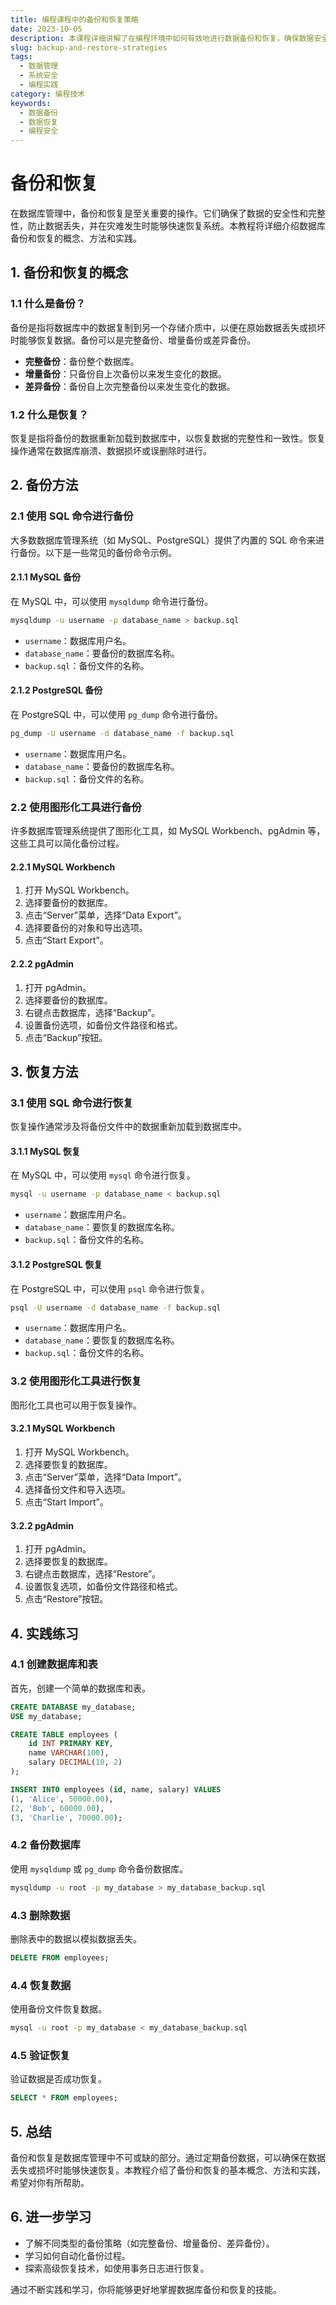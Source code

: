 ```yaml
---
title: 编程课程中的备份和恢复策略
date: 2023-10-05
description: 本课程详细讲解了在编程环境中如何有效地进行数据备份和恢复，确保数据安全和系统稳定性。
slug: backup-and-restore-strategies
tags:
  - 数据管理
  - 系统安全
  - 编程实践
category: 编程技术
keywords:
  - 数据备份
  - 数据恢复
  - 编程安全
---
```


# 备份和恢复

在数据库管理中，备份和恢复是至关重要的操作。它们确保了数据的安全性和完整性，防止数据丢失，并在灾难发生时能够快速恢复系统。本教程将详细介绍数据库备份和恢复的概念、方法和实践。

## 1. 备份和恢复的概念

### 1.1 什么是备份？

备份是指将数据库中的数据复制到另一个存储介质中，以便在原始数据丢失或损坏时能够恢复数据。备份可以是完整备份、增量备份或差异备份。

- **完整备份**：备份整个数据库。
- **增量备份**：只备份自上次备份以来发生变化的数据。
- **差异备份**：备份自上次完整备份以来发生变化的数据。

### 1.2 什么是恢复？

恢复是指将备份的数据重新加载到数据库中，以恢复数据的完整性和一致性。恢复操作通常在数据库崩溃、数据损坏或误删除时进行。

## 2. 备份方法

### 2.1 使用 SQL 命令进行备份

大多数数据库管理系统（如 MySQL、PostgreSQL）提供了内置的 SQL 命令来进行备份。以下是一些常见的备份命令示例。

#### 2.1.1 MySQL 备份

在 MySQL 中，可以使用 `mysqldump` 命令进行备份。

```bash
mysqldump -u username -p database_name > backup.sql
```

- `username`：数据库用户名。
- `database_name`：要备份的数据库名称。
- `backup.sql`：备份文件的名称。

#### 2.1.2 PostgreSQL 备份

在 PostgreSQL 中，可以使用 `pg_dump` 命令进行备份。

```bash
pg_dump -U username -d database_name -f backup.sql
```

- `username`：数据库用户名。
- `database_name`：要备份的数据库名称。
- `backup.sql`：备份文件的名称。

### 2.2 使用图形化工具进行备份

许多数据库管理系统提供了图形化工具，如 MySQL Workbench、pgAdmin 等，这些工具可以简化备份过程。

#### 2.2.1 MySQL Workbench

1. 打开 MySQL Workbench。
2. 选择要备份的数据库。
3. 点击“Server”菜单，选择“Data Export”。
4. 选择要备份的对象和导出选项。
5. 点击“Start Export”。

#### 2.2.2 pgAdmin

1. 打开 pgAdmin。
2. 选择要备份的数据库。
3. 右键点击数据库，选择“Backup”。
4. 设置备份选项，如备份文件路径和格式。
5. 点击“Backup”按钮。

## 3. 恢复方法

### 3.1 使用 SQL 命令进行恢复

恢复操作通常涉及将备份文件中的数据重新加载到数据库中。

#### 3.1.1 MySQL 恢复

在 MySQL 中，可以使用 `mysql` 命令进行恢复。

```bash
mysql -u username -p database_name < backup.sql
```

- `username`：数据库用户名。
- `database_name`：要恢复的数据库名称。
- `backup.sql`：备份文件的名称。

#### 3.1.2 PostgreSQL 恢复

在 PostgreSQL 中，可以使用 `psql` 命令进行恢复。

```bash
psql -U username -d database_name -f backup.sql
```

- `username`：数据库用户名。
- `database_name`：要恢复的数据库名称。
- `backup.sql`：备份文件的名称。

### 3.2 使用图形化工具进行恢复

图形化工具也可以用于恢复操作。

#### 3.2.1 MySQL Workbench

1. 打开 MySQL Workbench。
2. 选择要恢复的数据库。
3. 点击“Server”菜单，选择“Data Import”。
4. 选择备份文件和导入选项。
5. 点击“Start Import”。

#### 3.2.2 pgAdmin

1. 打开 pgAdmin。
2. 选择要恢复的数据库。
3. 右键点击数据库，选择“Restore”。
4. 设置恢复选项，如备份文件路径和格式。
5. 点击“Restore”按钮。

## 4. 实践练习

### 4.1 创建数据库和表

首先，创建一个简单的数据库和表。

```sql
CREATE DATABASE my_database;
USE my_database;

CREATE TABLE employees (
    id INT PRIMARY KEY,
    name VARCHAR(100),
    salary DECIMAL(10, 2)
);

INSERT INTO employees (id, name, salary) VALUES
(1, 'Alice', 50000.00),
(2, 'Bob', 60000.00),
(3, 'Charlie', 70000.00);
```

### 4.2 备份数据库

使用 `mysqldump` 或 `pg_dump` 命令备份数据库。

```bash
mysqldump -u root -p my_database > my_database_backup.sql
```

### 4.3 删除数据

删除表中的数据以模拟数据丢失。

```sql
DELETE FROM employees;
```

### 4.4 恢复数据

使用备份文件恢复数据。

```bash
mysql -u root -p my_database < my_database_backup.sql
```

### 4.5 验证恢复

验证数据是否成功恢复。

```sql
SELECT * FROM employees;
```

## 5. 总结

备份和恢复是数据库管理中不可或缺的部分。通过定期备份数据，可以确保在数据丢失或损坏时能够快速恢复。本教程介绍了备份和恢复的基本概念、方法和实践，希望对你有所帮助。

## 6. 进一步学习

- 了解不同类型的备份策略（如完整备份、增量备份、差异备份）。
- 学习如何自动化备份过程。
- 探索高级恢复技术，如使用事务日志进行恢复。

通过不断实践和学习，你将能够更好地掌握数据库备份和恢复的技能。